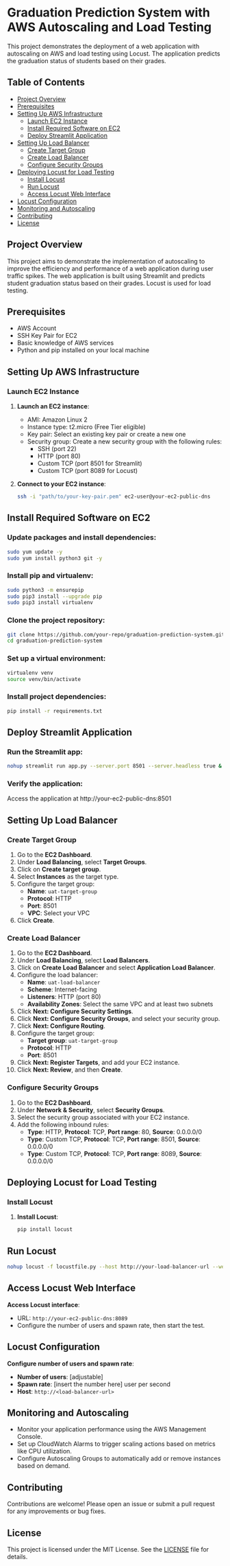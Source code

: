 # Graduation Prediction System with AWS Autoscaling and Load Testing

This project demonstrates the deployment of a web application with autoscaling on AWS and load testing using Locust. The application predicts the graduation status of students based on their grades.

## Table of Contents

- [Project Overview](#project-overview)
- [Prerequisites](#prerequisites)
- [Setting Up AWS Infrastructure](#setting-up-aws-infrastructure)
  - [Launch EC2 Instance](#launch-ec2-instance)
  - [Install Required Software on EC2](#install-required-software-on-ec2)
  - [Deploy Streamlit Application](#deploy-streamlit-application)
- [Setting Up Load Balancer](#setting-up-load-balancer)
  - [Create Target Group](#create-target-group)
  - [Create Load Balancer](#create-load-balancer)
  - [Configure Security Groups](#configure-security-groups)
- [Deploying Locust for Load Testing](#deploying-locust-for-load-testing)
  - [Install Locust](#install-locust)
  - [Run Locust](#run-locust)
  - [Access Locust Web Interface](#access-locust-web-interface)
- [Locust Configuration](#locust-configuration)
- [Monitoring and Autoscaling](#monitoring-and-autoscaling)
- [Contributing](#contributing)
- [License](#license)

## Project Overview

This project aims to demonstrate the implementation of autoscaling to improve the efficiency and performance of a web application during user traffic spikes. The web application is built using Streamlit and predicts student graduation status based on their grades. Locust is used for load testing.

## Prerequisites

- AWS Account
- SSH Key Pair for EC2
- Basic knowledge of AWS services
- Python and pip installed on your local machine

## Setting Up AWS Infrastructure

### Launch EC2 Instance

1. **Launch an EC2 instance**:
   - AMI: Amazon Linux 2
   - Instance type: t2.micro (Free Tier eligible)
   - Key pair: Select an existing key pair or create a new one
   - Security group: Create a new security group with the following rules:
     - SSH (port 22)
     - HTTP (port 80)
     - Custom TCP (port 8501 for Streamlit)
     - Custom TCP (port 8089 for Locust)

2. **Connect to your EC2 instance**:
   ```sh
   ssh -i "path/to/your-key-pair.pem" ec2-user@your-ec2-public-dns

## Install Required Software on EC2

### Update packages and install dependencies:

```sh
sudo yum update -y
sudo yum install python3 git -y
```

### Install pip and virtualenv:
```sh
sudo python3 -m ensurepip
sudo pip3 install --upgrade pip
sudo pip3 install virtualenv
```

### Clone the project repository:
```sh
git clone https://github.com/your-repo/graduation-prediction-system.git
cd graduation-prediction-system
```

### Set up a virtual environment:
```sh
virtualenv venv
source venv/bin/activate
```

### Install project dependencies:
```sh
pip install -r requirements.txt
```

## Deploy Streamlit Application

### Run the Streamlit app:
```sh
nohup streamlit run app.py --server.port 8501 --server.headless true &
```

### Verify the application:
Access the application at http://your-ec2-public-dns:8501

## Setting Up Load Balancer

### Create Target Group

1. Go to the **EC2 Dashboard**.
2. Under **Load Balancing**, select **Target Groups**.
3. Click on **Create target group**.
4. Select **Instances** as the target type.
5. Configure the target group:
   - **Name**: `uat-target-group`
   - **Protocol**: HTTP
   - **Port**: 8501
   - **VPC**: Select your VPC
6. Click **Create**.

### Create Load Balancer

1. Go to the **EC2 Dashboard**.
2. Under **Load Balancing**, select **Load Balancers**.
3. Click on **Create Load Balancer** and select **Application Load Balancer**.
4. Configure the load balancer:
   - **Name**: `uat-load-balancer`
   - **Scheme**: Internet-facing
   - **Listeners**: HTTP (port 80)
   - **Availability Zones**: Select the same VPC and at least two subnets
5. Click **Next: Configure Security Settings**.
6. Click **Next: Configure Security Groups**, and select your security group.
7. Click **Next: Configure Routing**.
8. Configure the target group:
   - **Target group**: `uat-target-group`
   - **Protocol**: HTTP
   - **Port**: 8501
9. Click **Next: Register Targets**, and add your EC2 instance.
10. Click **Next: Review**, and then **Create**.

### Configure Security Groups

1. Go to the **EC2 Dashboard**.
2. Under **Network & Security**, select **Security Groups**.
3. Select the security group associated with your EC2 instance.
4. Add the following inbound rules:
   - **Type**: HTTP, **Protocol**: TCP, **Port range**: 80, **Source**: 0.0.0.0/0
   - **Type**: Custom TCP, **Protocol**: TCP, **Port range**: 8501, **Source**: 0.0.0.0/0
   - **Type**: Custom TCP, **Protocol**: TCP, **Port range**: 8089, **Source**: 0.0.0.0/0

## Deploying Locust for Load Testing

### Install Locust

1. **Install Locust**:

   ```sh
   pip install locust
   ```

## Run Locust
```sh
nohup locust -f locustfile.py --host http://your-load-balancer-url --web-host 0.0.0.0 &

```

## Access Locust Web Interface

**Access Locust interface**:
- URL: `http://your-ec2-public-dns:8089`
- Configure the number of users and spawn rate, then start the test.

## Locust Configuration

**Configure number of users and spawn rate**:
- **Number of users**: [adjustable]
- **Spawn rate**: [insert the number here] user per second
- **Host**: `http://<load-balancer-url>`

## Monitoring and Autoscaling

- Monitor your application performance using the AWS Management Console.
- Set up CloudWatch Alarms to trigger scaling actions based on metrics like CPU utilization.
- Configure Autoscaling Groups to automatically add or remove instances based on demand.

## Contributing

Contributions are welcome! Please open an issue or submit a pull request for any improvements or bug fixes.

## License

This project is licensed under the MIT License. See the [LICENSE](LICENSE) file for details.
